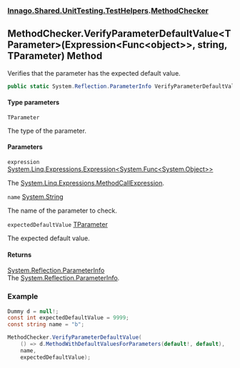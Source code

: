 ### [Innago\.Shared\.UnitTesting\.TestHelpers](../index.md 'Innago\.Shared\.UnitTesting\.TestHelpers').[MethodChecker](index.md 'Innago\.Shared\.UnitTesting\.TestHelpers\.MethodChecker')

## MethodChecker\.VerifyParameterDefaultValue\<TParameter\>\(Expression\<Func\<object\>\>, string, TParameter\) Method

Verifies that the parameter has the expected default value\.

```csharp
public static System.Reflection.ParameterInfo VerifyParameterDefaultValue<TParameter>(System.Linq.Expressions.Expression<System.Func<object?>> expression, string name, TParameter expectedDefaultValue);
```
#### Type parameters

<a name='Innago.Shared.UnitTesting.TestHelpers.MethodChecker.VerifyParameterDefaultValue_TParameter_(System.Linq.Expressions.Expression_System.Func_object__,string,TParameter).TParameter'></a>

`TParameter`

The type of the parameter\.
#### Parameters

<a name='Innago.Shared.UnitTesting.TestHelpers.MethodChecker.VerifyParameterDefaultValue_TParameter_(System.Linq.Expressions.Expression_System.Func_object__,string,TParameter).expression'></a>

`expression` [System\.Linq\.Expressions\.Expression&lt;](https://learn.microsoft.com/en-us/dotnet/api/system.linq.expressions.expression-1 'System\.Linq\.Expressions\.Expression\`1')[System\.Func&lt;](https://learn.microsoft.com/en-us/dotnet/api/system.func-1 'System\.Func\`1')[System\.Object](https://learn.microsoft.com/en-us/dotnet/api/system.object 'System\.Object')[&gt;](https://learn.microsoft.com/en-us/dotnet/api/system.func-1 'System\.Func\`1')[&gt;](https://learn.microsoft.com/en-us/dotnet/api/system.linq.expressions.expression-1 'System\.Linq\.Expressions\.Expression\`1')

The [System\.Linq\.Expressions\.MethodCallExpression](https://learn.microsoft.com/en-us/dotnet/api/system.linq.expressions.methodcallexpression 'System\.Linq\.Expressions\.MethodCallExpression')\.

<a name='Innago.Shared.UnitTesting.TestHelpers.MethodChecker.VerifyParameterDefaultValue_TParameter_(System.Linq.Expressions.Expression_System.Func_object__,string,TParameter).name'></a>

`name` [System\.String](https://learn.microsoft.com/en-us/dotnet/api/system.string 'System\.String')

The name of the parameter to check\.

<a name='Innago.Shared.UnitTesting.TestHelpers.MethodChecker.VerifyParameterDefaultValue_TParameter_(System.Linq.Expressions.Expression_System.Func_object__,string,TParameter).expectedDefaultValue'></a>

`expectedDefaultValue` [TParameter](VerifyParameterDefaultValue_TParameter_(Expression_Func_object__,string,TParameter).md#Innago.Shared.UnitTesting.TestHelpers.MethodChecker.VerifyParameterDefaultValue_TParameter_(System.Linq.Expressions.Expression_System.Func_object__,string,TParameter).TParameter 'Innago\.Shared\.UnitTesting\.TestHelpers\.MethodChecker\.VerifyParameterDefaultValue\<TParameter\>\(System\.Linq\.Expressions\.Expression\<System\.Func\<object\>\>, string, TParameter\)\.TParameter')

The expected default value\.

#### Returns
[System\.Reflection\.ParameterInfo](https://learn.microsoft.com/en-us/dotnet/api/system.reflection.parameterinfo 'System\.Reflection\.ParameterInfo')  
The [System\.Reflection\.ParameterInfo](https://learn.microsoft.com/en-us/dotnet/api/system.reflection.parameterinfo 'System\.Reflection\.ParameterInfo')\.

### Example

```csharp
Dummy d = null!;
const int expectedDefaultValue = 9999;
const string name = "b";

MethodChecker.VerifyParameterDefaultValue(
    () => d.MethodWithDefaultValuesForParameters(default!, default),
    name,
    expectedDefaultValue);
```